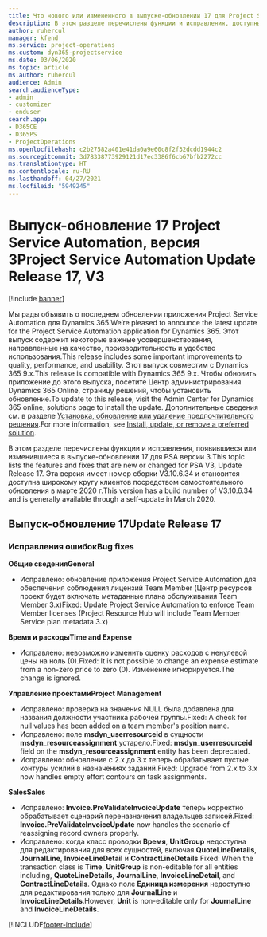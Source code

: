 ```yaml
---
title: Что нового или измененного в выпуске-обновлении 17 для Project Service Automation версии 3
description: В этом разделе перечислены функции и исправления, доступные в выпуске-обновлении 17 для Project Service Automation версии 3.
author: ruhercul
manager: kfend
ms.service: project-operations
ms.custom: dyn365-projectservice
ms.date: 03/06/2020
ms.topic: article
ms.author: ruhercul
audience: Admin
search.audienceType:
- admin
- customizer
- enduser
search.app:
- D365CE
- D365PS
- ProjectOperations
ms.openlocfilehash: c2b27582a401e41da0a9e60c8f2f32dcdd1944c2
ms.sourcegitcommit: 3d78338773929121d17ec3386f6cb67bfb2272cc
ms.translationtype: HT
ms.contentlocale: ru-RU
ms.lasthandoff: 04/27/2021
ms.locfileid: "5949245"
---
```

# <a name="project-service-automation-update-release-17-v3"></a><span data-ttu-id="60f85-103">Выпуск-обновление 17 Project Service Automation, версия 3</span><span class="sxs-lookup"><span data-stu-id="60f85-103">Project Service Automation Update Release 17, V3</span></span>

[!include [banner](../includes/psa-now-project-operations.md)]

<span data-ttu-id="60f85-104">Мы рады объявить о последнем обновлении приложения Project Service Automation для Dynamics 365.</span><span class="sxs-lookup"><span data-stu-id="60f85-104">We’re pleased to announce the latest update for the Project Service Automation application for Dynamics 365.</span></span> <span data-ttu-id="60f85-105">Этот выпуск содержит некоторые важные усовершенствования, направленные на качество, производительность и удобство использования.</span><span class="sxs-lookup"><span data-stu-id="60f85-105">This release includes some important improvements to quality, performance, and usability.</span></span>  <span data-ttu-id="60f85-106">Этот выпуск совместим с Dynamics 365 9.x.</span><span class="sxs-lookup"><span data-stu-id="60f85-106">This release is compatible with Dynamics 365 9.x.</span></span> <span data-ttu-id="60f85-107">Чтобы обновить приложение до этого выпуска, посетите Центр администрирования Dynamics 365 Online, страницу решений, чтобы установить обновление.</span><span class="sxs-lookup"><span data-stu-id="60f85-107">To update to this release, visit the Admin Center for Dynamics 365 online, solutions page to install the update.</span></span> <span data-ttu-id="60f85-108">Дополнительные сведения см. в разделе [Установка, обновление или удаление предпочтительного решения](/power-platform/admin/install-remove-preferred-solution).</span><span class="sxs-lookup"><span data-stu-id="60f85-108">For more information, see [Install, update, or remove a preferred solution](/power-platform/admin/install-remove-preferred-solution).</span></span>

<span data-ttu-id="60f85-109">В этом разделе перечислены функции и исправления, появившиеся или изменившиеся в выпуске-обновлении 17 для PSA версии 3.</span><span class="sxs-lookup"><span data-stu-id="60f85-109">This topic lists the features and fixes that are new or changed for PSA V3, Update Release 17.</span></span> <span data-ttu-id="60f85-110">Эта версия имеет номер сборки V3.10.6.34 и становится доступна широкому кругу клиентов посредством самостоятельного обновления в марте 2020 г.</span><span class="sxs-lookup"><span data-stu-id="60f85-110">This version has a build number of V3.10.6.34 and is generally available through a self-update in March 2020.</span></span>


## <a name="update-release-17"></a><span data-ttu-id="60f85-111">Выпуск-обновление 17</span><span class="sxs-lookup"><span data-stu-id="60f85-111">Update Release 17</span></span>

### <a name="bug-fixes"></a><span data-ttu-id="60f85-112">Исправления ошибок</span><span class="sxs-lookup"><span data-stu-id="60f85-112">Bug fixes</span></span>

<span data-ttu-id="60f85-113">**Общие сведения**</span><span class="sxs-lookup"><span data-stu-id="60f85-113">**General**</span></span>

- <span data-ttu-id="60f85-114">Исправлено: обновление приложения Project Service Automation для обеспечения соблюдения лицензий Team Member (Центр ресурсов проект будет включать метаданные плана обслуживания Team Member 3.x)</span><span class="sxs-lookup"><span data-stu-id="60f85-114">Fixed: Update Project Service Automation to enforce Team Member licenses (Project Resource Hub will include Team Member Service plan metadata 3.x)</span></span>
 
<span data-ttu-id="60f85-115">**Время и расходы**</span><span class="sxs-lookup"><span data-stu-id="60f85-115">**Time and Expense**</span></span>

- <span data-ttu-id="60f85-116">Исправлено: невозможно изменить оценку расходов с ненулевой цены на ноль (0).</span><span class="sxs-lookup"><span data-stu-id="60f85-116">Fixed: It is not possible to change an expense estimate from a non-zero price to zero (0).</span></span> <span data-ttu-id="60f85-117">Изменение игнорируется.</span><span class="sxs-lookup"><span data-stu-id="60f85-117">The change is ignored.</span></span>

<span data-ttu-id="60f85-118">**Управление проектами**</span><span class="sxs-lookup"><span data-stu-id="60f85-118">**Project Management**</span></span>

- <span data-ttu-id="60f85-119">Исправлено: проверка на значения NULL была добавлена для названия должности участника рабочей группы.</span><span class="sxs-lookup"><span data-stu-id="60f85-119">Fixed: A check for null values has been added on a team member's position name.</span></span>
- <span data-ttu-id="60f85-120">Исправлено: поле **msdyn_userresourceid** в сущности **msdyn_resourceassignment** устарело.</span><span class="sxs-lookup"><span data-stu-id="60f85-120">Fixed: **msdyn_userresourceid** field on the **msdyn_resourceassignment** entity has been deprecated.</span></span>
- <span data-ttu-id="60f85-121">Исправлено: обновление с 2.x до 3.x теперь обрабатывает пустые контуры усилий в назначениях заданий.</span><span class="sxs-lookup"><span data-stu-id="60f85-121">Fixed: Upgrade from 2.x to 3.x now handles empty effort contours on task assignments.</span></span>

<span data-ttu-id="60f85-122">**Sales**</span><span class="sxs-lookup"><span data-stu-id="60f85-122">**Sales**</span></span>

- <span data-ttu-id="60f85-123">Исправлено: **Invoice.PreValidateInvoiceUpdate** теперь корректно обрабатывает сценарий переназначения владельцев записей.</span><span class="sxs-lookup"><span data-stu-id="60f85-123">Fixed: **Invoice.PreValidateInvoiceUpdate** now handles the scenario of reassigning record owners properly.</span></span>
- <span data-ttu-id="60f85-124">Исправлено: когда класс проводки **Время**, **UnitGroup** недоступна для редактирования для всех сущностей, включая **QuoteLineDetails**, **JournalLine**, **InvoiceLineDetail** и **ContractLineDetails**.</span><span class="sxs-lookup"><span data-stu-id="60f85-124">Fixed: When the transaction class is **Time**, **UnitGroup** is non-editable for all entities including, **QuoteLineDetails**, **JournalLine**, **InvoiceLineDetail**, and **ContractLineDetails**.</span></span> <span data-ttu-id="60f85-125">Однако поле **Единица измерения** недоступно для редактирования только для **JournalLine** и **InvoiceLineDetails**.</span><span class="sxs-lookup"><span data-stu-id="60f85-125">However, **Unit** is non-editable only for **JournalLine** and **InvoiceLineDetails**.</span></span>




[!INCLUDE[footer-include](../includes/footer-banner.md)]